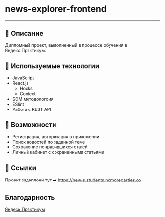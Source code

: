 # news-explorer-frontend
---

## :memo: Описание
Дипломный проект, выполненный в процессе обучения в Яндекс.Практикум. 

## :wrench: Используемые технологии
* JavaScript
* React.js
  * Hooks
  * Context
* БЭМ методологоия
* ESlint
* Работа с REST API

## :muscle: Возможности
* Регистрация, авторизация в приложении
* Поиск новостей по заданной теме
* Сохранение понравившихся статей
* Личный кабинет с сохраненными статьями

## :link: Ссылки
Проект задеплоен тут :arrow_right: https://new-s.students.nomoreparties.co

## Благодарность 
[Яндеск.Практикум](https://praktikum.yandex.ru/profile/web/)
